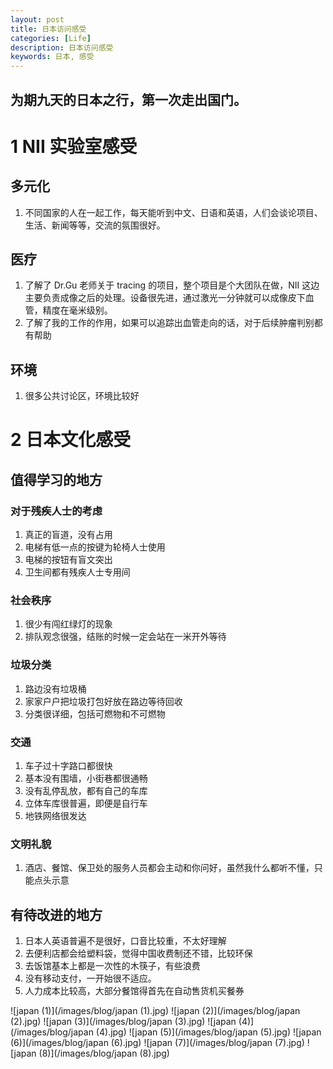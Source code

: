 ```yaml
---
layout: post
title: 日本访问感受
categories: [Life]
description: 日本访问感受
keywords: 日本, 感受
---
```

为期九天的日本之行，第一次走出国门。
---
# 1 NII 实验室感受
## 多元化
1. 不同国家的人在一起工作，每天能听到中文、日语和英语，人们会谈论项目、生活、新闻等等，交流的氛围很好。

## 医疗
1. 了解了 Dr.Gu 老师关于 tracing 的项目，整个项目是个大团队在做，NII 这边主要负责成像之后的处理。设备很先进，通过激光一分钟就可以成像皮下血管，精度在毫米级别。
2. 了解了我的工作的作用，如果可以追踪出血管走向的话，对于后续肿瘤判别都有帮助

## 环境
1. 很多公共讨论区，环境比较好

# 2 日本文化感受
## 值得学习的地方
### 对于残疾人士的考虑
1. 真正的盲道，没有占用
2. 电梯有低一点的按键为轮椅人士使用
3. 电梯的按钮有盲文突出
4. 卫生间都有残疾人士专用间

### 社会秩序
1. 很少有闯红绿灯的现象
2. 排队观念很强，结账的时候一定会站在一米开外等待

### 垃圾分类
1. 路边没有垃圾桶 
2. 家家户户把垃圾打包好放在路边等待回收
3. 分类很详细，包括可燃物和不可燃物

### 交通
1. 车子过十字路口都很快
2. 基本没有围墙，小街巷都很通畅
3. 没有乱停乱放，都有自己的车库
4. 立体车库很普遍，即便是自行车
5. 地铁网络很发达

### 文明礼貌
1. 酒店、餐馆、保卫处的服务人员都会主动和你问好，虽然我什么都听不懂，只能点头示意

## 有待改进的地方
1. 日本人英语普遍不是很好，口音比较重，不太好理解
2. 去便利店都会给塑料袋，觉得中国收费制还不错，比较环保
3. 去饭馆基本上都是一次性的木筷子，有些浪费
4. 没有移动支付，一开始很不适应。
5. 人力成本比较高，大部分餐馆得首先在自动售货机买餐券


 ![japan (1)](/images/blog/japan (1).jpg)
 ![japan (2)](/images/blog/japan (2).jpg)
 ![japan (3)](/images/blog/japan (3).jpg)
 ![japan (4)](/images/blog/japan (4).jpg)
 ![japan (5)](/images/blog/japan (5).jpg)
 ![japan (6)](/images/blog/japan (6).jpg)
 ![japan (7)](/images/blog/japan (7).jpg)
 ![japan (8)](/images/blog/japan (8).jpg)